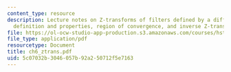 ```yaml
---
content_type: resource
description: Lecture notes on Z-transforms of filters defined by a difference equation,
  definition and properties, region of convergence, and inverse Z-transforms.
file: https://ol-ocw-studio-app-production.s3.amazonaws.com/courses/hst-582j-biomedical-signal-and-image-processing-spring-2007/5c07032b3046057b92a250712f5e7163_ch6_ztrans.pdf
file_type: application/pdf
resourcetype: Document
title: ch6_ztrans.pdf
uid: 5c07032b-3046-057b-92a2-50712f5e7163
---
```

